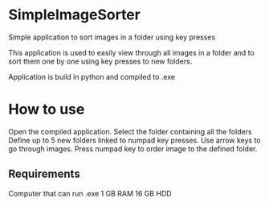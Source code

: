 # SimpleImageSorter
Simple application to sort images in a folder using key presses

This application is used to easily view through all images in a folder and to sort them one by one using key presses to new folders.

Application is build in python and compiled to .exe

# How to use
Open the compiled application.
Select the folder containing all the folders
Define up to 5 new folders linked to numpad key presses.
Use arrow keys to go through images.
Press numpad key to order image to the defined folder.


## Requirements
Computer that can run .exe
1 GB RAM
16 GB HDD



